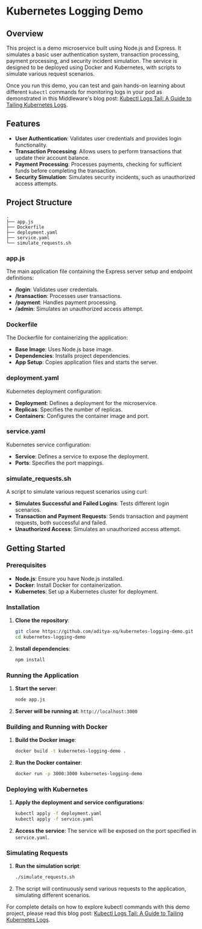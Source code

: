 # Kubernetes Logging Demo

## Overview

This project is a demo microservice built using Node.js and Express. It simulates a basic user authentication system, transaction processing, payment processing, and security incident simulation. The service is designed to be deployed using Docker and Kubernetes, with scripts to simulate various request scenarios.

Once you run this demo, you can test and gain hands-on learning about different `kubectl` commands for monitoring logs in your pod as demonstrated in this Middleware's blog post: [Kubectl Logs Tail: A Guide to Tailing Kubernetes Logs](https://middleware.io/blog/kubectl-logs-tail/).

## Features

- **User Authentication**: Validates user credentials and provides login functionality.
- **Transaction Processing**: Allows users to perform transactions that update their account balance.
- **Payment Processing**: Processes payments, checking for sufficient funds before completing the transaction.
- **Security Simulation**: Simulates security incidents, such as unauthorized access attempts.

## Project Structure

```
.
├── app.js
├── Dockerfile
├── deployment.yaml
├── service.yaml
└── simulate_requests.sh
```

### app.js

The main application file containing the Express server setup and endpoint definitions:

- **/login**: Validates user credentials.
- **/transaction**: Processes user transactions.
- **/payment**: Handles payment processing.
- **/admin**: Simulates an unauthorized access attempt.

### Dockerfile

The Dockerfile for containerizing the application:

- **Base Image**: Uses Node.js base image.
- **Dependencies**: Installs project dependencies.
- **App Setup**: Copies application files and starts the server.

### deployment.yaml

Kubernetes deployment configuration:

- **Deployment**: Defines a deployment for the microservice.
- **Replicas**: Specifies the number of replicas.
- **Containers**: Configures the container image and port.

### service.yaml

Kubernetes service configuration:

- **Service**: Defines a service to expose the deployment.
- **Ports**: Specifies the port mappings.

### simulate_requests.sh

A script to simulate various request scenarios using curl:

- **Simulates Successful and Failed Logins**: Tests different login scenarios.
- **Transaction and Payment Requests**: Sends transaction and payment requests, both successful and failed.
- **Unauthorized Access**: Simulates an unauthorized access attempt.

## Getting Started

### Prerequisites

- **Node.js**: Ensure you have Node.js installed.
- **Docker**: Install Docker for containerization.
- **Kubernetes**: Set up a Kubernetes cluster for deployment.

### Installation

1. **Clone the repository**:
   ```sh
   git clone https://github.com/aditya-xq/kubernetes-logging-demo.git
   cd kubernetes-logging-demo
   ```

2. **Install dependencies**:
   ```sh
   npm install
   ```

### Running the Application

1. **Start the server**:
   ```sh
   node app.js
   ```

2. **Server will be running at**: `http://localhost:3000`

### Building and Running with Docker

1. **Build the Docker image**:
   ```sh
   docker build -t kubernetes-logging-demo .
   ```

2. **Run the Docker container**:
   ```sh
   docker run -p 3000:3000 kubernetes-logging-demo
   ```

### Deploying with Kubernetes

1. **Apply the deployment and service configurations**:
   ```sh
   kubectl apply -f deployment.yaml
   kubectl apply -f service.yaml
   ```

2. **Access the service**:
   The service will be exposed on the port specified in `service.yaml`.

### Simulating Requests

1. **Run the simulation script**:
   ```sh
   ./simulate_requests.sh
   ```

2. The script will continuously send various requests to the application, simulating different scenarios.

For complete details on how to explore kubectl commands with this demo project, please read this blog post: [Kubectl Logs Tail: A Guide to Tailing Kubernetes Logs](https://middleware.io/blog/kubectl-logs-tail/).
